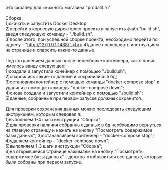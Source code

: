 Это скрапер для книжного магазина "prodalit.ru".<br>
<br>
Сборка:<br>
1)скачать и запустить Docker Desktop.<br>
2)перейти в корневую директорию проекта и запустить файл "build.sh", введя следующую команду - "./build.sh".<br>
3)после этого, при успешной сборке проекта, необходимо перейти по адресу - "http://127.0.0.1:1488/".<br>
4)далее последовать инструкциям на странице и спарсить какие-то данные.<br>
<br>
Под сохранением данных после пересборке контейнера, как я понял, имелось ввиду следующее:<br>
1)создали и запустили конейнер с помощью "./build.sh";<br>
2)спарсились какие-то данные и сохранились в бд;<br>
3)остановили контейнер с помощью команды "docker-compose stop" и удалили с помощью команды "docker-compose down";<br>
4)снова создали и запустили контейнер с помощью "./build.sh";<br>
5)данные, собранные при первом запуске должны сохранится.<br>
<br>
Для проверки сохранения данных можно последовать следующим инструкциям, которым следовал я:<br>
1)выполняем 1-4 шаги инструкции "Сборка";<br>
2)для проверки наличия собранных данных в бд необходимо вернуться на главную страницу и нажать на кнопку "Посмотреть содержимое базы данных";
3)останавливаем контейнер - "docker-compose stop";<br>
4)удаляем контейнер - "docker-compose down";<br>
5)выполняем 1-3 шаги инструкции "Сборка";<br>
6)на открывшейся странице нажимаем на кнопку "Посмотреть содержимое базы данных" - должны отобразиться все данные, которые были собраны при первом запуске.<br>
